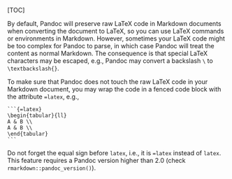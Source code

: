 [TOC]

By default, Pandoc will preserve raw LaTeX code in Markdown documents when converting the document to LaTeX, so you can use LaTeX commands or environments in Markdown. However, sometimes your LaTeX code might be too complex for Pandoc to parse, in which case Pandoc will treat the content as normal Markdown. The consequence is that special LaTeX characters may be escaped, e.g., Pandoc may convert a backslash `\` to `\textbackslash{}`.

To make sure that Pandoc does not touch the raw LaTeX code in your Markdown document, you may wrap the code in a fenced code block with the attribute `=latex`, e.g.,

    ```{=latex}
    \begin{tabular}{ll}
    A & B \\
    A & B \\
    \end{tabular}
    ```

Do not forget the equal sign before `latex`, i.e., it is `=latex` instead of `latex`. This feature requires a Pandoc version higher than 2.0 (check `rmarkdown::pandoc_version()`).
